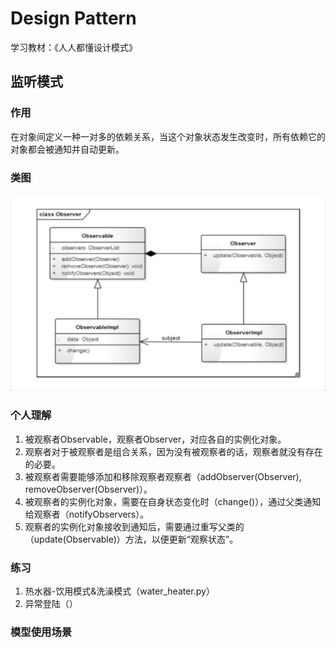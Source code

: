 # Design Pattern
学习教材：《人人都懂设计模式》
## 监听模式
### 作用
在对象间定义一种一对多的依赖关系，当这个对象状态发生改变时，所有依赖它的对象都会被通知并自动更新。
### 类图
![](./asserts/监听模式-类图.png)
### 个人理解
1. 被观察者Observable，观察者Observer，对应各自的实例化对象。
2. 观察者对于被观察者是组合关系，因为没有被观察者的话，观察者就没有存在的必要。
3. 被观察者需要能够添加和移除观察者观察者（addObserver(Observer), removeObserver(Observer)）。
4. 被观察者的实例化对象，需要在自身状态变化时（change()），通过父类通知给观察者（notifyObservers）。
5. 观察者的实例化对象接收到通知后，需要通过重写父类的（update(Observable)）方法，以便更新“观察状态”。
### 练习
1. 热水器-饮用模式&洗澡模式（water_heater.py）
2. 异常登陆（）
### 模型使用场景

